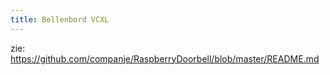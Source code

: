 ```yaml
---
title: Bellenbord VCXL
---
```


zie: https://github.com/companje/RaspberryDoorbell/blob/master/README.md
